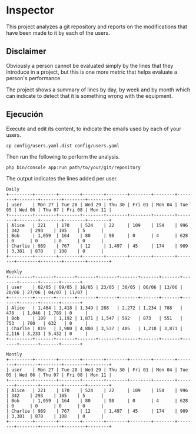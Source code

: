 # Inspector

This project analyzes a git repository and reports on the modifications that have been made to it by each of the users.

## Disclaimer

Obviously a person cannot be evaluated simply by the lines that they introduce in a project, but this is one more metric
that helps evaluate a person's performance.

The project shows a summary of lines by day, by week and by month which can indicate to detect that it is something
wrong with the equipment.

## Ejecución

Execute and edit its content, to indicate the emails used by each of your users.

```shell
cp config/users.yaml.dist config/users.yaml
```

Then run the following to perform the analysis.

```shell
php bin/console app:run path/to/your/git/repository
```

The output indicates the lines added per user.

```
Daily
+---------+--------+--------+--------+--------+--------+--------+--------+--------+--------+--------+--------+
| user    | Mon 27 | Tue 28 | Wed 29 | Thu 30 | Fri 01 | Mon 04 | Tue 05 | Wed 06 | Thu 07 | Fri 08 | Mon 11 |
+---------+--------+--------+--------+--------+--------+--------+--------+--------+--------+--------+--------+
| Alice   | 221    | 170    | 524    | 22     | 109    | 154    | 996    | 342    | 293    | 105    | 5      |
| Bob     | 1,059  | 164    | 80     | 98     | 0      | 4      | 628    | 0      | 0      | 0      | 0      |
| Charlie | 989    | 767    | 12     | 1,497  | 45     | 174    | 909    | 3,381  | 878    | 108    | 0      |
+---------+--------+--------+--------+--------+--------+--------+--------+--------+--------+--------+--------+

Weekly
+---------+-------+-------+-------+-------+-------+-------+-------+-------+-------+-------+-------+
| user    | 02/05 | 09/05 | 16/05 | 23/05 | 30/05 | 06/06 | 13/06 | 20/06 | 27/06 | 04/07 | 11/07 |
+---------+-------+-------+-------+-------+-------+-------+-------+-------+-------+-------+-------+
| Alice   | 1,464 | 1,418 | 1,349 | 288   | 2,272 | 1,234 | 788   | 478   | 1,046 | 1,789 | 0     |
| Bob     | 189   | 1,192 | 1,871 | 1,547 | 592   | 873   | 551   | 753   | 700   | 632   | 0     |
| Charlie | 819   | 3,980 | 4,800 | 3,537 | 405   | 1,210 | 3,871 | 2,116 | 3,233 | 5,432 | 0     |
+---------+-------+-------+-------+-------+-------+-------+-------+-------+-------+-------+-------+

Montly
+---------+--------+--------+--------+--------+--------+--------+--------+--------+--------+--------+--------+
| user    | Mon 27 | Tue 28 | Wed 29 | Thu 30 | Fri 01 | Mon 04 | Tue 05 | Wed 06 | Thu 07 | Fri 08 | Mon 11 |
+---------+--------+--------+--------+--------+--------+--------+--------+--------+--------+--------+--------+
| Alice   | 221    | 170    | 524    | 22     | 109    | 154    | 996    | 342    | 293    | 105    | 5      |
| Bob     | 1,059  | 164    | 80     | 98     | 0      | 4      | 628    | 0      | 0      | 0      | 0      |
| Charlie | 989    | 767    | 12     | 1,497  | 45     | 174    | 909    | 3,381  | 878    | 108    | 0      |
+---------+--------+--------+--------+--------+--------+--------+--------+--------+--------+--------+--------+
```


